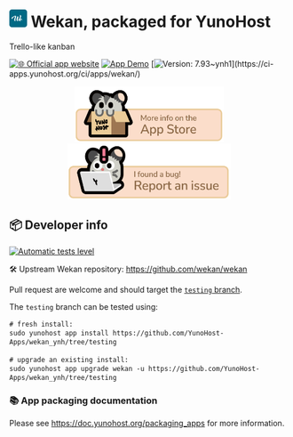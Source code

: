 <!--
N.B.: This README was automatically generated by <https://github.com/YunoHost/apps_tools/blob/main/readme_generator>
It shall NOT be edited by hand.
-->

<h1>
  <img src="https://raw.githubusercontent.com/YunoHost/apps/main/logos/wekan.png" width="32px" alt="Logo of Wekan">
  Wekan, packaged for YunoHost
</h1>

Trello-like kanban

[![🌐 Official app website](https://img.shields.io/badge/Official_app_website-darkgreen?style=for-the-badge)](https://wekan.github.io)
[![App Demo](https://img.shields.io/badge/App_Demo-blue?style=for-the-badge)](https://demo.sandstorm.io/appdemo/m86q05rdvj14yvn78ghaxynqz7u2svw6rnttptxx49g1785cdv1h)
[![Version: 7.93~ynh1](https://img.shields.io/badge/Version-7.93~ynh1-rgba(0,150,0,1)?style=for-the-badge)](https://ci-apps.yunohost.org/ci/apps/wekan/)

<div align="center">
<a href="https://apps.yunohost.org/app/wekan"><img height="100px" src="https://github.com/YunoHost/yunohost-artwork/raw/refs/heads/main/badges/neopossum-badges/badge_more_info_on_the_appstore.svg"/></a>
<a href="https://github.com/YunoHost-Apps/wekan_ynh/issues"><img height="100px" src="https://github.com/YunoHost/yunohost-artwork/raw/refs/heads/main/badges/neopossum-badges/badge_report_an_issue.svg"/></a>
</div>

## 📦 Developer info

[![Automatic tests level](https://apps.yunohost.org/badge/cilevel/wekan)](https://ci-apps.yunohost.org/ci/apps/wekan/)

🛠️ Upstream Wekan repository: <https://github.com/wekan/wekan>

Pull request are welcome and should target the [`testing` branch](https://github.com/YunoHost-Apps/wekan_ynh/tree/testing).

The `testing` branch can be tested using:
```
# fresh install:
sudo yunohost app install https://github.com/YunoHost-Apps/wekan_ynh/tree/testing

# upgrade an existing install:
sudo yunohost app upgrade wekan -u https://github.com/YunoHost-Apps/wekan_ynh/tree/testing
```

### 📚 App packaging documentation

Please see <https://doc.yunohost.org/packaging_apps> for more information.
